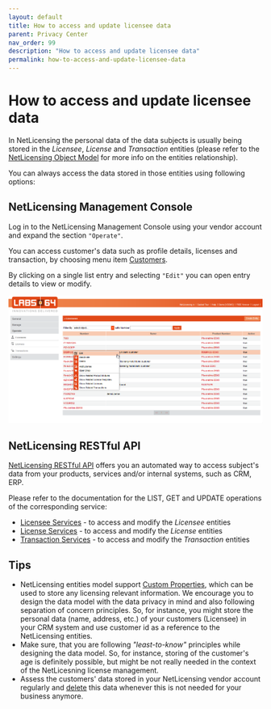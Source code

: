 ```yaml
---
layout: default
title: How to access and update licensee data
parent: Privacy Center
nav_order: 99
description: "How to access and update licensee data"
permalink: how-to-access-and-update-licensee-data
---
```


How to access and update licensee data
======================================


<span class="veryhardreadability">In NetLicensing the personal data of
the data subjects is usually </span><span class="passivevoice">being
stored</span><span class="veryhardreadability"> in the *Licensee*,
*License* and *Transaction* entities (please refer to the [NetLicensing
Object Model](object-model) for more info on
the entities relationship)</span>.

You can always access the data stored in those entities using following
options:



NetLicensing Management Console
-------------------------------

<span class="hardreadability">Log in to the NetLicensing Management Console using your vendor account and expand the section `"Operate"`</span>.

<span class="hardreadability">You can access customer's data such as profile details, licenses and transaction, by choosing menu item <a href="https://ui.netlicensing.io/#/customers" class="external-link">Customers</a></span>.

By clicking on a single list entry and selecting `"Edit"` you can open entry details to view or <span class="complexword">modify</span>.

<a href="https://ui.netlicensing.io/#/customers" class="external-link"><img src="assets/images/17433027/17629250.png?effects=drop-shadow" title="Operate - Licensee" alt="Operate - Licensee" width="800" /></a>  



NetLicensing RESTful API
------------------------

[NetLicensing RESTful API](restful-api) offers you an automated way to
access subject's data from your products, services and/or internal
systems, such as CRM, ERP.

Please refer to the documentation for the LIST, GET and UPDATE
operations of the corresponding service:

-   [Licensee Services](licensee-services) - to access and
    modify the *Licensee* entities
-   [License Services](license-services) - to access and
    modify the *License* entities
-   [Transaction Services](transaction-services) - to
    access and modify the *Transaction* entities

Tips
----

-   NetLicensing entities model support [Custom
    Properties](custom-properties), which can be used to
    store any licensing relevant information. We encourage you to design
    the data model with the data privacy in mind and also following
    separation of concern principles. So, for instance, you might store
    the personal data (name, address, etc.) of your customers (Licensee)
    in your CRM system and use customer id as a reference to the
    NetLicensing entities.
-   Make sure, that you are following *"least-to-know"* principles while
    designing the data model. So, for instance, storing of the
    customer's age is definitely possible, but might be not really
    needed in the context of the NetLicesning license management.
-   Assess the customers' data stored in your NetLicensing vendor
    account regularly and
    [delete](how-to-delete-licensee-data) this data
    whenever this is not needed for your business anymore.
